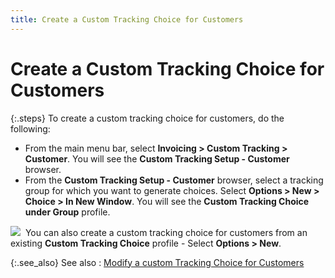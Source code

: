 ```yaml
---
title: Create a Custom Tracking Choice for Customers
---
```


# Create a Custom Tracking Choice for Customers


{:.steps}
To create a custom tracking choice for customers,  do the following:

- From the main  menu bar, select **Invoicing &gt; Custom 
 Tracking &gt; Customer**. You will see the **Custom 
 Tracking Setup - Customer** browser.
- From the **Custom Tracking Setup - Customer** browser,  select a tracking group for which you want to generate choices. Select  **Options &gt; New &gt; Choice &gt; In 
 New Window**. You will see the **Custom Tracking 
 Choice under Group** profile.



![]({{site.ct_baseurl}}/img/note.gif)  You  can also create a custom tracking choice for customers from an existing  **Custom Tracking Choice** profile  - Select **Options &gt; New**.


{:.see_also}
See also
: [Modify  a custom Tracking Choice for Customers]({{site.ct_baseurl}}/customer-tracking/modify_a_custom_tracking_choice.html)

